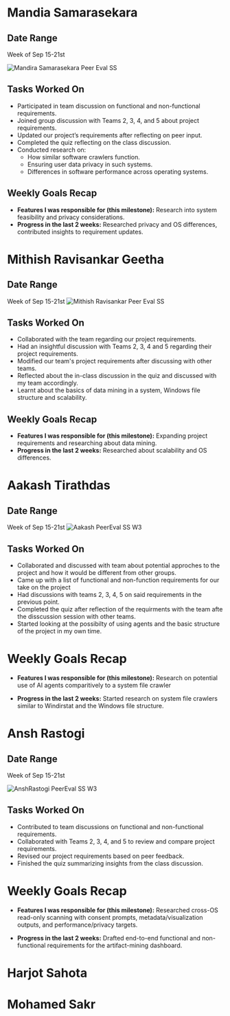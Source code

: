# Mandia Samarasekara

## Date Range

Week of Sep 15-21st

![Mandira Samarasekara Peer Eval SS](images/MandiraPeerEval.png)

## Tasks Worked On

- Participated in team discussion on functional and non-functional requirements.
- Joined group discussion with Teams 2, 3, 4, and 5 about project requirements.
- Updated our project’s requirements after reflecting on peer input.
- Completed the quiz reflecting on the class discussion.
- Conducted research on:
  - How similar software crawlers function.
  - Ensuring user data privacy in such systems.
  - Differences in software performance across operating systems.

## Weekly Goals Recap

- **Features I was responsible for (this milestone):** Research into system feasibility and privacy considerations.
- **Progress in the last 2 weeks:** Researched privacy and OS differences, contributed insights to requirement updates.

# Mithish Ravisankar Geetha

## Date Range

Week of Sep 15-21st
![Mithish Ravisankar Peer Eval SS](images/MithishW3PeerEval.png)

## Tasks Worked On

- Collaborated with the team regarding our project requirements.
- Had an insightful discussion with Teams 2, 3, 4 and 5 regarding their project requirements.
- Modified our team's project requirements after discussing with other teams.
- Reflected about the in-class discussion in the quiz and discussed with my team accordingly.
- Learnt about the basics of data mining in a system, Windows file structure and scalability.

## Weekly Goals Recap

- **Features I was responsible for (this milestone):** Expanding project requirements and researching about data mining.
- **Progress in the last 2 weeks:** Researched about scalability and OS differences.

# Aakash Tirathdas
## Date Range

Week of Sep 15-21st
![Aakash PeerEval SS W3](images/aakashpeerevalW3.png)

## Tasks Worked On
- Collaborated and discussed with team about potential approches to the project and how it would be different from other groups.
- Came up with a list of functional and non-function requirements for our take on the project
- Had discussions with teams 2, 3, 4, 5 on said requirements in the previous point.
- Completed the quiz after reflection of the requirments with the team afte the disscussion session with other teams.
- Started looking at the possibilty of using agents and the basic structure of the project in my own time. 

# Weekly Goals Recap

- **Features I was responsible for (this milestone):** Research on potential use of AI agents comparitively to a system file crawler 

- **Progress in the last 2 weeks:** Started research on system file crawlers similar to Windirstat and the Windows file structure.


# Ansh Rastogi

## Date Range

Week of Sep 15-21st

![AnshRastogi PeerEval SS W3](images/AnshRastogi_PeerEval_SS_W3.png)

## Tasks Worked On

- Contributed to team discussions on functional and non-functional requirements.
- Collaborated with Teams 2, 3, 4, and 5 to review and compare project requirements.
- Revised our project requirements based on peer feedback.
- Finished the quiz summarizing insights from the class discussion.

# Weekly Goals Recap

- **Features I was responsible for (this milestone):** Researched cross-OS read-only scanning with consent prompts, metadata/visualization outputs, and performance/privacy targets.

- **Progress in the last 2 weeks:** Drafted end-to-end functional and non-functional requirements for the artifact-mining dashboard.

# Harjot Sahota

# Mohamed Sakr
